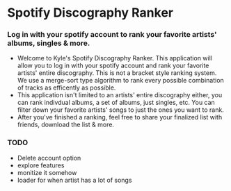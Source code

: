 # Spotify Discography Ranker
### Log in with your spotify account to rank your favorite artists' albums, singles & more.

- Welcome to Kyle's Spotify Discography Ranker. This application will allow you to log in with your
    spotify account and rank your favorite artists' entire discography. This is not a bracket style ranking system.
    We use a merge-sort type algorithm to rank every possible combination of tracks as efficently as possible.
- This application isn't limited to an artists' entire discography either, you can rank indivdual albums, a set
    of albums, just singles, etc. You can filter down your favorite artists' songs to just the ones you want to rank.
- After you've finished a ranking, feel free to share your finalized list with friends, download the list & more.

### TODO
- Delete account option
- explore features
- monitize it somehow
- loader for when artist has a lot of songs

